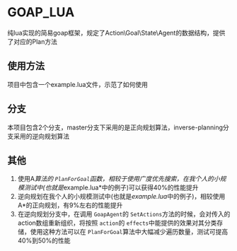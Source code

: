 # GOAP_LUA

纯lua实现的简易goap框架，规定了Action\Goal\State\Agent的数据结构，提供了对应的Plan方法

## 使用方法

项目中包含一个example.lua文件，示范了如何使用

## 分支

本项目包含2个分支，master分支下采用的是正向规划算法，inverse-planning分支采用的逆向规划算法

## 其他

1. 使用A*算法的 `PlanForGoal`函数，相较于使用广度优先搜索，在我个人的小规模测试中(也就是*example.lua*中的例子)可以获得40%的性能提升
2. 逆向规划在我个人的小规模测试中(也就是*example.lua*中的例子)，相较使用A*的正向规划，有9%左右的性能提升
3. 在逆向规划分支中，在调用 `GoapAgent`的 `SetActions`方法的时候，会对传入的action数组重新组织，将按照 `action`的 `effects`中能提供的效果对其分类存储，使用这种方法可以在 `PlanForGoal`算法中大幅减少遍历数量，测试可提高40%到50%的性能
